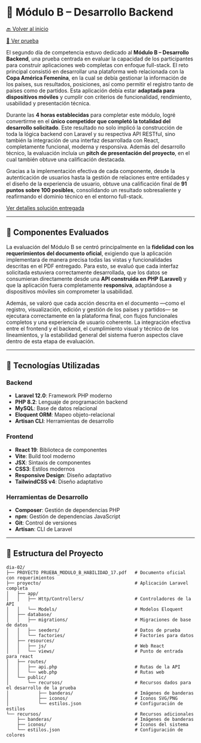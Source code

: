 # 🎯 Módulo B – Desarrollo Backend

[🔙 Volver al inicio](../README.md)

[📄 Ver prueba](./PROYECTO%20PRUEBA_MODULO_B_HABILIDAD_17.pdf)

El segundo día de competencia estuvo dedicado al **Módulo B – Desarrollo Backend**, una prueba centrada en evaluar la capacidad de los participantes para construir aplicaciones web completas con enfoque full-stack. El reto principal consistió en desarrollar una plataforma web relacionada con la **Copa América Femenina**, en la cual se debía gestionar la información de los países, sus resultados, posiciones, así como permitir el registro tanto de países como de partidos. Esta aplicación debía estar **adaptada para dispositivos móviles** y cumplir con criterios de funcionalidad, rendimiento, usabilidad y presentación técnica.

Durante las **4 horas establecidas** para completar este módulo, logré convertirme en el **único competidor que completó la totalidad del desarrollo solicitado**. Este resultado no solo implicó la construcción de toda la lógica backend con Laravel y su respectiva API RESTful, sino también la integración de una interfaz desarrollada con React, completamente funcional, moderna y responsiva. Además del desarrollo técnico, la evaluación incluía un **pitch de presentación del proyecto**, en el cual también obtuve una calificación destacada.

Gracias a la implementación efectiva de cada componente, desde la autenticación de usuarios hasta la gestión de relaciones entre entidades y el diseño de la experiencia de usuario, obtuve una calificación final de **91 puntos sobre 100 posibles**, consolidando un resultado sobresaliente y reafirmando el dominio técnico en el entorno full-stack.

[Ver detalles solución entregada](./proyecto/README.md)

---

## 🎯 Componentes Evaluados

La evaluación del Módulo B se centró principalmente en la **fidelidad con los requerimientos del documento oficial**, exigiendo que la aplicación implementara de manera precisa todas las vistas y funcionalidades descritas en el PDF entregado. Para esto, se evaluó que cada interfaz solicitada estuviera correctamente desarrollada, que los datos se consumieran directamente desde una **API construida en PHP (Laravel)** y que la aplicación fuera completamente **responsiva**, adaptándose a dispositivos móviles sin comprometer la usabilidad.

Además, se valoró que cada acción descrita en el documento —como el registro, visualización, edición y gestión de los países y partidos— se ejecutara correctamente en la plataforma final, con flujos funcionales completos y una experiencia de usuario coherente. La integración efectiva entre el frontend y el backend, el cumplimiento visual y técnico de los lineamientos, y la estabilidad general del sistema fueron aspectos clave dentro de esta etapa de evaluación.

---

## 🚀 Tecnologías Utilizadas

### Backend

-   **Laravel 12.0**: Framework PHP moderno
-   **PHP 8.2**: Lenguaje de programación backend
-   **MySQL**: Base de datos relacional
-   **Eloquent ORM**: Mapeo objeto-relacional
-   **Artisan CLI**: Herramientas de desarrollo

### Frontend

-   **React 19**: Biblioteca de componentes
-   **Vite**: Build tool moderno
-   **JSX**: Sintaxis de componentes
-   **CSS3**: Estilos modernos
-   **Responsive Design**: Diseño adaptativo
-   **TailwindCSS v4**: Diseño adaptativo

### Herramientas de Desarrollo

-   **Composer**: Gestión de dependencias PHP
-   **npm**: Gestión de dependencias JavaScript
-   **Git**: Control de versiones
-   **Artisan**: CLI de Laravel

---

## 📁 Estructura del Proyecto

```
dia-02/
├── PROYECTO PRUEBA_MODULO_B_HABILIDAD_17.pdf   # Documento oficial con requerimientos
├── proyecto/                                   # Aplicación Laravel completa
│   ├── app/
│   │   ├── Http/Controllers/                   # Controladores de la API
│   │   └── Models/                             # Modelos Eloquent
│   ├── database/
│   │   ├── migrations/                         # Migraciones de base de datos
│   │   ├── seeders/                            # Datos de prueba
│   │   └── factories/                          # Factories para datos
│   ├── resources/
│   │   ├── js/                                 # Web React
│   │   └── views/                              # Punto de entrada para react
│   ├── routes/
│   │   ├── api.php                             # Rutas de la API
│   │   └── web.php                             # Rutas web
│   └── public/
│       └── recursos/                           # Recursos dados para el desarrollo de la prueba
│           ├── banderas/                       # Imágenes de banderas
│           ├── iconos/                         # Iconos SVG/PNG
│           └── estilos.json                    # Configuración de estilos
└── recursos/                                   # Recursos adicionales
    ├── banderas/                               # Imágenes de banderas
    ├── iconos/                                 # Iconos del sistema
    └── estilos.json                            # Configuración de colores
```
